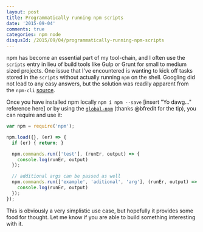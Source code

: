 ```yaml
---
layout: post
title: Programmatically running npm scripts
date: '2015-09-04'
comments: true
categories: npm node
disqusId: /2015/09/04/programmatically-running-npm-scripts
---
```


npm has become an essential part of my tool-chain, and I often use the `scripts` entry in lieu of build tools like Gulp or Grunt for small to medium sized projects. One issue that I've encountered is wanting to kick off tasks stored in the `scripts` without actually running `npm` on the shell. Googling did not lead to any easy answers, but the solution was readily apparent from the `npm-cli` [source](https://github.com/npm/npm/blob/master/bin/npm-cli.js#L69).

Once you have installed npm locally `npm i npm --save` [insert "Yo dawg..." reference here] or by using the [`global-npm`](https://www.npmjs.com/package/global-npm) (thanks @bfredit for the tip), you can require and use it:

~~~ javascript
var npm = require('npm');

npm.load({}, (er) => {
  if (er) { return; }

  npm.commands.run(['test'], (runEr, output) => {
    console.log(runEr, output)
  });

  // additional args can be passed as well
  npm.commands.run(['example', 'aditional', 'arg'], (runEr, output) => {
    console.log(runEr, output)
  });
});
~~~

This is obviously a very simplistic use case, but hopefully it provides some food for thought. Let me know if you are able to build something interesting with it.
